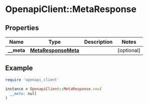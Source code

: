 # OpenapiClient::MetaResponse

## Properties

| Name | Type | Description | Notes |
| ---- | ---- | ----------- | ----- |
| **__meta** | [**MetaResponseMeta**](MetaResponseMeta.md) |  | [optional] |

## Example

```ruby
require 'openapi_client'

instance = OpenapiClient::MetaResponse.new(
  __meta: null
)
```

